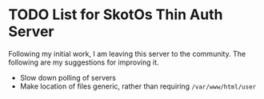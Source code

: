 # TODO List for SkotOs Thin Auth Server

Following my initial work, I am leaving this server to the community. The following are my suggestions for improving it.

* Slow down polling of servers
* Make location of files generic, rather than requiring `/var/www/html/user`
